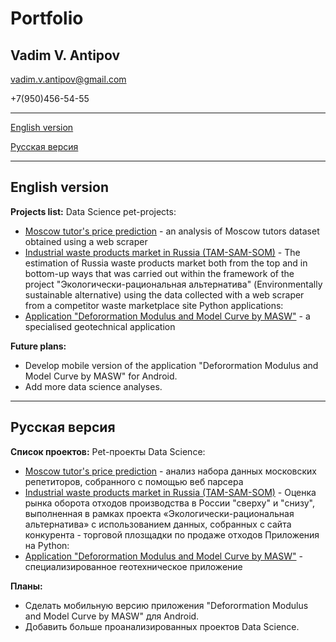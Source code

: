 # Portfolio
## Vadim V. Antipov
vadim.v.antipov@gmail.com

+7(950)456-54-55
___
[English version](#English-version)

[Русская версия](#Русская-версия)
___

## English version
**Projects list:**
Data Science pet-projects:
* [Moscow tutor's price prediction](https://github.com/JustDoItVV/portfolio/blob/main/DataScience/Moscow_tutors/DESCRIPTION.md) - an analysis of Moscow tutors dataset obtained using a web scraper
* [Industrial waste products market in Russia (TAM-SAM-SOM)](https://github.com/JustDoItVV/portfolio/tree/main/DataScience/Wastes_market) - The estimation of Russia waste products market both from the top and in bottom-up ways that was carried out within the framework of the project "Экологически-рациональная альтернатива" (Environmentally sustainable alternative) using the data collected with a web scraper from a competitor waste marketplace site
Python applications:
* [Application "Deforormation Modulus and Model Curve by MASW"](https://github.com/JustDoItVV/portfolio/blob/main/App_Deformation_Modulus_and_Model_Curve_by_MASW/DESCRIPTION.md) - a specialised geotechnical application

**Future plans:**
* Develop mobile version of the application "Deforormation Modulus and Model Curve by MASW" for Android.
* Add more data science analyses.

___
## Русская версия
**Список проектов:**
Pet-проекты Data Science:
* [Moscow tutor's price prediction](https://github.com/JustDoItVV/portfolio/blob/main/DataScience/Moscow_tutors/DESCRIPTION.md) - анализ набора данных московских репетиторов, собранного с помощью веб парсера
* [Industrial waste products market in Russia (TAM-SAM-SOM)](https://github.com/JustDoItVV/portfolio/tree/main/DataScience/Wastes_market) - Оценка рынка оборота отходов производства в России "сверху" и "снизу", выполненная в рамках проекта «Экологически-рациональная альтернатива» с использованием данных, собранных с сайта конкурента - торговой плозщадки по продаже отходов
Приложения на Python:
* [Application "Deforormation Modulus and Model Curve by MASW"](https://github.com/JustDoItVV/portfolio/blob/main/App_Deformation_Modulus_and_Model_Curve_by_MASW/DESCRIPTION.md) - специализированное геотехническое приложение

**Планы:**
* Сделать мобильную версию приложения "Deforormation Modulus and Model Curve by MASW" для Android.
* Добавить больше проанализированных проектов Data Science.
